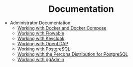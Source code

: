 <h1 align="center">Documentation</h1>

* Administrator Documentation
  * [Working with Docker and Docker Compose](./administrator/docker/README.md)
  * [Working with Flowable](./administrator/flowable/README.md) 
  * [Working with Keycloak](./administrator/keycloak/README.md)
  * [Working with OpenLDAP](./administrator/openldap/README.md)
  * [Working with PostgreSQL](./administrator/postgres/README.md)
  * [Working with the Percona Distribution for PostgreSQL](./administrator/percona-distribution-for-postgresql/README.md)
  * [Working with pgAdmin](./administrator/pgadmin/README.md)
